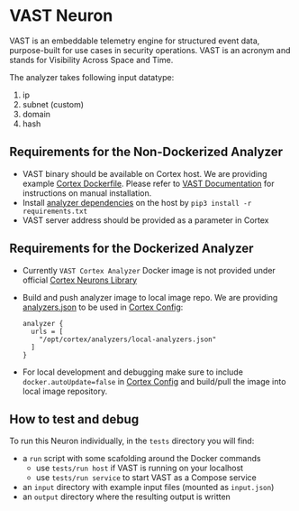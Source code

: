 # VAST Neuron

VAST is an embeddable telemetry engine for structured event data, purpose-built
for use cases in security operations. VAST is an acronym and stands for
Visibility Across Space and Time.

The analyzer takes following input datatype:
1. ip
2. subnet (custom)
3. domain
4. hash

## Requirements for the Non-Dockerized Analyzer
- VAST binary should be available on Cortex host. We are providing example
  [Cortex Dockerfile](/thehive/cortex/Dockerfile). Please refer to [VAST
  Documentation](vast.io) for instructions on manual installation.
- Install [analyzer dependencies](/thehive/analyzers/VAST/requirements.txt) on
  the host by `pip3 install -r requirements.txt`
- VAST server address should be provided as a parameter in Cortex

## Requirements for the Dockerized Analyzer
- Currently `VAST Cortex Analyzer` Docker image is not provided under official
  [Cortex Neurons Library](https://hub.docker.com/u/cortexneurons)
- Build and push analyzer image to local image repo. We are providing
  [analyzers.json](analyzers/local-analyzers.json) to be used in [Cortex
  Config](cortex/application.conf):

    ```
    analyzer {
      urls = [
        "/opt/cortex/analyzers/local-analyzers.json"
      ]
    }
    ```
- For local development and debugging make sure to include
  `docker.autoUpdate=false` in [Cortex Config](cortex/application.conf) and
  build/pull the image into local image repository.

## How to test and debug

To run this Neuron individually, in the `tests` directory you will find:
- a `run` script with some scafolding around the Docker commands
  - use `tests/run host` if VAST is running on your localhost
  - use `tests/run service` to start VAST as a Compose service
- an `input` directory with example input files (mounted as `input.json`)
- an `output` directory where the resulting output is written
